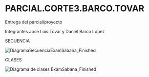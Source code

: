 # PARCIAL.CORTE3.BARCO.TOVAR

Entrega del parcial/proyecto

Integrantes Jose Luis Tovar y Daniel Barco López

SECUENCIA

![DiagramaSecuenciaExamSabana_Finished](https://user-images.githubusercontent.com/78450705/120838545-8a55a180-c52d-11eb-9d26-3dca2b179b21.png)

CLASES

![Diagrama de clases ExamSabana_Finished](https://user-images.githubusercontent.com/78450705/120838588-96d9fa00-c52d-11eb-8922-393c162ac2c5.png)
